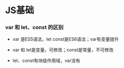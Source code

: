 # JS基础

### var 和 let、const 的区别

- var 是ES5语法，let const是ES6语法；var有变量提升

- var 和 let是变量，可修改；const是常量，不可修改

- let、const有块级作用域，var没有

